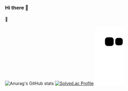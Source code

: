 ### Hi there 👋

#### 👯

<!--
**kkm5291/kkm5291** is a ✨ _special_ ✨ repository because its `README.md` (this file) appears on your GitHub profile.

Here are some ideas to get you started:

- 🔭 I’m currently working on ...
- 🌱 I’m currently learning ...
.
- 🤔 I’m looking for help with ...
- 💬 Ask me about ...
- 📫 How to reach me: ...
- 😄 Pronouns: ...
- ⚡ Fun fact: ...
-->


![Anurag's GitHub stats](https://github-readme-stats.vercel.app/api?username=kkm5291&show_icons=true&theme=radical) [![Solved.ac Profile](http://mazassumnida.wtf/api/v2/generate_badge?boj=gorchid)](https://solved.ac/gorchid/)
![snake gif](https://github.com/kkm5291/kkm5291/blob/output/github-contribution-grid-snake.svg)
